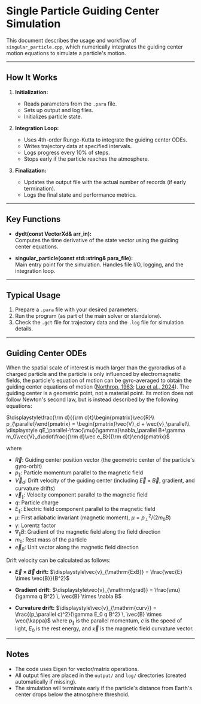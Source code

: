 # Single Particle Guiding Center Simulation

This document describes the usage and workflow of `singular_particle.cpp`, which numerically integrates the guiding center motion equations to simulate a particle's motion.

---

## How It Works

1. **Initialization:**  
   - Reads parameters from the `.para` file.
   - Sets up output and log files.
   - Initializes particle state.

2. **Integration Loop:**  
   - Uses 4th-order Runge-Kutta to integrate the guiding center ODEs.
   - Writes trajectory data at specified intervals.
   - Logs progress every 10% of steps.
   - Stops early if the particle reaches the atmosphere.

3. **Finalization:**  
   - Updates the output file with the actual number of records (if early termination).
   - Logs the final state and performance metrics.

---

## Key Functions

- **dydt(const VectorXd& arr_in):**  
  Computes the time derivative of the state vector using the guiding center equations.

- **singular_particle(const std::string& para_file):**  
  Main entry point for the simulation. Handles file I/O, logging, and the integration loop.

---

## Typical Usage

1. Prepare a `.para` file with your desired parameters.
2. Run the program (as part of the main solver or standalone).
3. Check the `.gct` file for trajectory data and the `.log` file for simulation details.

---

## Guiding Center ODEs

When the spatial scale of interest is much larger than the gyroradius of a charged particle and the particle is only influenced by electromagnetic fields, the particle's equation of motion can be gyro-averaged to obtain the guiding center equations of motion ([Northrop, 1963](https://doi.org/10.1029/RG001i003p00283); [Luo et al., 2024](https://doi.org/10.1029/2024GL109678)). The guiding center is a geometric point, not a material point. Its motion does not follow Newton's second law, but is instead described by the following equations:

$\displaystyle\frac{\rm d}{{\rm d}t}\begin{pmatrix}\vec{R}\\ p_{\parallel}\end{pmatrix} = \begin{pmatrix}\vec{V}_d + \vec{v}_\parallel\\ \displaystyle qE_\parallel-\frac{\mu}{\gamma}\nabla_\parallel B+\gamma m_0\vec{V}_d\cdot\frac{{\rm d}\vec e_B}{{\rm d}t}\end{pmatrix}$

where 
- $\vec{R}$: Guiding center position vector (the geometric center of the particle's gyro-orbit)
- $p_{\parallel}$: Particle momentum parallel to the magnetic field
- $\vec{V}_d$: Drift velocity of the guiding center (including $\vec{E}\times\vec{B}$, gradient, and curvature drifts)
- $\vec{v}_\parallel$: Velocity component parallel to the magnetic field
- $q$: Particle charge
- $E_\parallel$: Electric field component parallel to the magnetic field
- $\mu$: First adiabatic invariant (magnetic moment), $\mu = p_\perp^2/(2m_0 B)$
- $\gamma$: Lorentz factor
- $\nabla_\parallel B$: Gradient of the magnetic field along the field direction
- $m_0$: Rest mass of the particle
- $\vec{e}_B$: Unit vector along the magnetic field direction

Drift velocity can be calculated as follows:

- **$\vec{E} \times \vec{B}$ drift:**
  $\displaystyle\vec{v}_{\mathrm{ExB}} = \frac{\vec{E} \times \vec{B}}{B^2}$

- **Gradient drift:**
  $\displaystyle\vec{v}_{\mathrm{grad}} = \frac{\mu}{\gamma q B^2} \, \vec{B} \times \nabla B$

- **Curvature drift:**
  $\displaystyle\vec{v}_{\mathrm{curv}} = \frac{(p_\parallel c)^2}{\gamma E_0 q B^2} \, \vec{B} \times \vec{\kappa}$
  where $p_\parallel$ is the parallel momentum, $c$ is the speed of light, $E_0$ is the rest energy, and $\vec{\kappa}$ is the magnetic field curvature vector.

---

## Notes

- The code uses Eigen for vector/matrix operations.
- All output files are placed in the `output/` and `log/` directories (created automatically if missing).
- The simulation will terminate early if the particle's distance from Earth's center drops below the atmosphere threshold.

